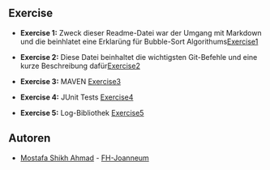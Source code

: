 ## Exercise

- **Exercise 1:** Zweck dieser Readme-Datei war der Umgang mit Markdown und die beinhlatet eine Erklarüng für Bubble-Sort Algorithums[Exercise1](./Exercise1.md)
- **Exercise 2:** Diese Datei beinhaltet die wichtigsten Git-Befehle und eine kurze Beschreibung dafür[Exercise2](./Exercise2.md)
- **Exercise 3:** MAVEN [Exercise3](./Exercise3.md)

- **Exercise 4:** JUnit Tests [Exercise4](./Exercise4.md)
- **Exercise 5:** Log-Bibliothek [Exercise5](./exercise5.md)

## Autoren

- [Mostafa Shikh Ahmad](https://github.com/MostafaSchick2001) - [FH-Joanneum](https://www.fh-joanneum.at/)
